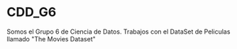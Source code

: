 # CDD_G6
Somos el Grupo 6 de Ciencia de Datos. Trabajos con el DataSet de Peliculas llamado "The Movies Dataset"
